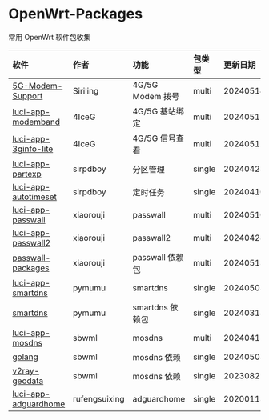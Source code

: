 # OpenWrt-Packages
常用 OpenWrt 软件包收集

|软件|作者|功能|包类型|更新日期|
|:-|:-|:-|:-|:-|
|[5G-Modem-Support](https://github.com/Siriling/5G-Modem-Support)|Siriling|4G/5G Modem 拨号|multi|20240514|
|[luci-app-modemband](https://github.com/4IceG/luci-app-modemband)|4IceG|4G/5G 基站绑定|multi|20240512|
|[luci-app-3ginfo-lite](https://github.com/4IceG/luci-app-3ginfo-lite)|4IceG|4G/5G 信号查看|multi|20240512|
|[luci-app-partexp](https://github.com/sirpdboy/luci-app-partexp)|sirpdboy|分区管理|single|20240428|
|[luci-app-autotimeset](https://github.com/sirpdboy/luci-app-autotimeset)|sirpdboy|定时任务|single|20240410|
|[luci-app-passwall](https://github.com/xiaorouji/openwrt-passwall)|xiaorouji|passwall|multi|20240510|
|[luci-app-passwall2](https://github.com/xiaorouji/openwrt-passwall2)|xiaorouji|passwall2|multi|20240428|
|[passwall-packages](https://github.com/xiaorouji/openwrt-passwall-packages)|xiaorouji|passwall 依赖包|multi|20240513|
|[luci-app-smartdns](https://github.com/pymumu/luci-app-smartdns)|pymumu|smartdns|single|20240503|
|[smartdns](https://github.com/pymumu/openwrt-smartdns)|pymumu|smartdns 依赖包|single|20240318|
|[luci-app-mosdns](https://github.com/sbwml/luci-app-mosdns)|sbwml|mosdns|multi|20240415|
|[golang](https://github.com/sbwml/packages_lang_golang)|sbwml|mosdns 依赖|single|20240508|
|[v2ray-geodata](https://github.com/sbwml/v2ray-geodata)|sbwml|mosdns 依赖|single|20230825|
|[luci-app-adguardhome](https://github.com/rufengsuixing/luci-app-adguardhome)|rufengsuixing|adguardhome|single|20200113|
